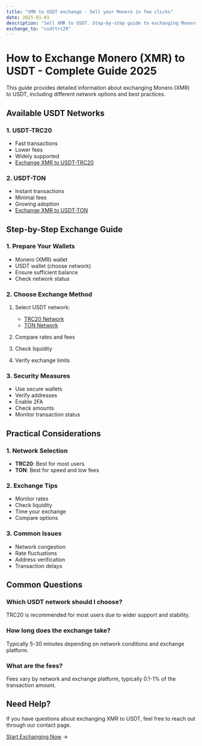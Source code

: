 ```yaml
---
title: "XMR to USDT exchange - Sell your Monero in few clicks"
date: 2025-01-01
description: "Sell XMR to USDT. Step-by-step guide to exchanging Monero to USDT. Learn about different USDT networks, exchange methods, and security tips."
exchange_to: "usdttrc20"
---
```


# How to Exchange Monero (XMR) to USDT - Complete Guide 2025

This guide provides detailed information about exchanging Monero (XMR) to USDT, including different network options and best practices.

## Available USDT Networks

### 1. USDT-TRC20

-   Fast transactions
-   Lower fees
-   Widely supported
-   [Exchange XMR to USDT-TRC20](/exchanges/xmr-to-usdt-trc20/)

### 2. USDT-TON

-   Instant transactions
-   Minimal fees
-   Growing adoption
-   [Exchange XMR to USDT-TON](/exchanges/xmr-to-usdt-ton/)

## Step-by-Step Exchange Guide

### 1. Prepare Your Wallets

-   Monero (XMR) wallet
-   USDT wallet (choose network)
-   Ensure sufficient balance
-   Check network status

### 2. Choose Exchange Method

1. Select USDT network:

    - [TRC20 Network](/exchanges/xmr-to-usdt-trc20/)
    - [TON Network](/exchanges/xmr-to-usdt-ton/)

2. Compare rates and fees
3. Check liquidity
4. Verify exchange limits

### 3. Security Measures

-   Use secure wallets
-   Verify addresses
-   Enable 2FA
-   Check amounts
-   Monitor transaction status

## Practical Considerations

### 1. Network Selection

-   **TRC20**: Best for most users
-   **TON**: Best for speed and low fees

### 2. Exchange Tips

-   Monitor rates
-   Check liquidity
-   Time your exchange
-   Compare options

### 3. Common Issues

-   Network congestion
-   Rate fluctuations
-   Address verification
-   Transaction delays

## Common Questions

### Which USDT network should I choose?

TRC20 is recommended for most users due to wider support and stability.

### How long does the exchange take?

Typically 5-30 minutes depending on network conditions and exchange platform.

### What are the fees?

Fees vary by network and exchange platform, typically 0.1-1% of the transaction amount.

## Need Help?

If you have questions about exchanging XMR to USDT, feel free to reach out through our contact page.

[Start Exchanging Now](/exchanges/xmr-to-usdt-trc20/) →
